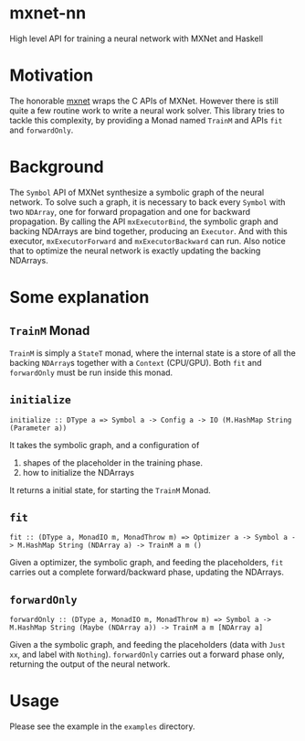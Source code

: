 # mxnet-nn
High level API for training a neural network with MXNet and Haskell

# Motivation
The honorable [mxnet](https://github.com/sighingnow/mxnet-haskell) wraps the C APIs of MXNet. However there is still quite a few routine work to write a neural work solver. This library tries to tackle this complexity, by providing a Monad named `TrainM` and APIs `fit` and `forwardOnly`.

# Background
The `Symbol` API of MXNet synthesize a symbolic graph of the neural network. To solve such a graph, it is necessary to back every `Symbol` with two `NDArray`, one for forward propagation and one for backward propagation. By calling the API `mxExecutorBind`, the symbolic graph and backing NDArrays are bind together, producing an `Executor`. And with this executor, `mxExecutorForward` and `mxExecutorBackward` can run. Also notice that to optimize the neural network is exactly updating the backing NDArrays.

# Some explanation
## `TrainM` Monad
`TrainM` is simply a `StateT` monad, where the internal state is a store of all the backing `NDArray`s together with a `Context` (CPU/GPU). Both `fit` and `forwardOnly` must be run inside this monad.

## `initialize`
`initialize :: DType a => Symbol a -> Config a -> IO (M.HashMap String (Parameter a))` 

It takes the symbolic graph, and a configuration of 
1) shapes of the placeholder in the training phase.
2) how to initialize the NDArrays

It returns a initial state, for starting the `TrainM` Monad.

## `fit`
`fit :: (DType a, MonadIO m, MonadThrow m) => Optimizer a -> Symbol a -> M.HashMap String (NDArray a) -> TrainM a m ()`

Given a optimizer, the symbolic graph, and feeding the placeholders, `fit` carries out a complete forward/backward phase, updating the NDArrays.

## `forwardOnly`
`forwardOnly :: (DType a, MonadIO m, MonadThrow m) => Symbol a -> M.HashMap String (Maybe (NDArray a)) -> TrainM a m [NDArray a]`

Given a the symbolic graph, and feeding the placeholders (data with `Just xx`, and label with `Nothing`). `forwardOnly` carries out a forward phase only, returning the output of the neural network.

# Usage
Please see the example in the `examples` directory.